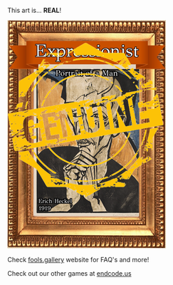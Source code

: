 This art is... 
 **REAL**! 
 
 ![alt text](Portrait_of_a_Man_Real.png?raw=true "Artwork Card")  
 
 Check [fools.gallery](https://fools.gallery/) website for FAQ's and more! 
 
 Check out our other games at [endcode.us](https://endcode.us/)